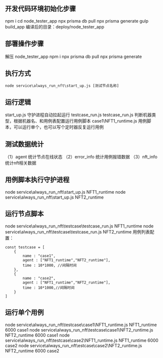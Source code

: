 
## 开发代码环境初始化步骤
npm i 
cd node_tester_app
npx prisma db pull 
npx prisma generate
gulp build_app
编译后的目录：deploy/node_tester_app

## 部署操作步骤
解压 node_tester_app
npm i
npx prisma db pull 
npx prisma generate


## 执行方式
```
node service\always_run_nft\start_up.js [测试节点名称]
```

## 运行逻辑
start_up.js 守护进程自动拉起运行 testcase_run.js
testcase_run.js 判断机器类型，根据机器名、和用例表配置运行用例脚本
case1\NFT1_runtime.js 用例脚本，可以运行单个，也可以写个定时器反复运行用例

## 测试数据统计
（1）agent 统计节点在线状态
（2）error_info 统计用例报错数据
（3）nft_info 统计nft相关数据

## 用例脚本执行守护进程
node service\always_run_nft\start_up.js NFT1_runtime
node service\always_run_nft\start_up.js NFT2_runtime
## 运行节点脚本

node service\always_run_nft\testcase\testcase_run.js NFT1_runtime
node service\always_run_nft\testcase\testcase_run.js NFT2_runtime
用例列表配置：
```
const testcase = [
    {
        name : "case1",
        agent : ["NFT1_runtime","NFT2_runtime"],
        time : 10*1000, //间隔时间
    },
    {
        name : "case2",
        agent : ["NFT1_runtime","NFT2_runtime"],
        time : 10*1000,//间隔时间
    }
]
```
## 运行单个用例

node  service\always_run_nft\testcase\case1\NFT1_runtime.js NFT1_runtime 6000 case1
node  service\always_run_nft\testcase\case1\NFT2_runtime.js NFT2_runtime 6000 case1
node  service\always_run_nft\testcase\case2\NFT1_runtime.js NFT1_runtime 6000 case2
node  service\always_run_nft\estcase\case2\NFT2_runtime.js NFT2_runtime 6000 case2